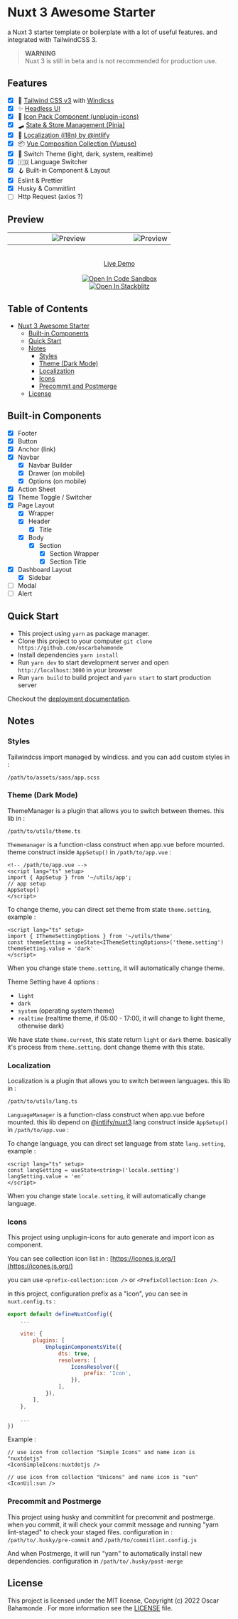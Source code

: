 # Nuxt 3 Awesome Starter
a Nuxt 3 starter template or boilerplate with a lot of useful features. and integrated with TailwindCSS 3.

> **WARNING** \
> Nuxt 3 is still in beta and is not recommended for production use.

## Features
- [x] 💨 [Tailwind CSS v3](https://tailwindcss.com/) with [Windicss](https://windicss.org/)
- [x] ✨ [Headless UI](https://headlessui.dev/)
- [x] 🔔 [Icon Pack Component (unplugin-icons)](https://icones.js.org/)
- [x] 🛹 [State & Store Management (Pinia)](https://pinia.vuejs.org/)
- [x] 🚩 [Localization (i18n) by @intlify](https://github.com/intlify/nuxt3)
- [x] 📦 [Vue Composition Collection (Vueuse)](https://vueuse.org/)
- [x] 🌙 Switch Theme (light, dark, system, realtime)
- [x] 🇮🇩 Language Switcher
- [x] 🪝 Built-in Component & Layout
- [x] Eslint & Prettier
- [x] Husky & Commitlint
- [ ] Http Request (axios ?)

## Preview
<table align="center">
  <tr>
    <td align="center" width="75%">
      <img src="https://github.com/oscarbahamonde/blob/main/assets/images/preview.gif?raw=true" alt="Preview" title="Preview">
    </td>
    <td align="center" width="25%">
      <img src="https://github.com/oscarbahamonde/blob/main/assets/images/preview_mobile.gif?raw=true" alt="Preview" title="Preview">
    </td>
  </tr>
</table>
<p align="center">
  <br>
  <a href="https:/.vercel.app/" target="_blank">
    Live Demo
  </a>
  <br><br>
  <a href="https://codesandbox.io/s/github/oscarbahamonde" title="Open In Code Sandbox">
    <img src="https://img.shields.io/badge/Open%20in-CodeSandbox-blue?style=flat-square&logo=codesandboxg" alt="Open In Code Sandbox">
  </a>
  <br>
  <a href="https://stackblitz.com/github/oscarbahamonde" title="Open In Stackblitz">
    <img src="https://developer.stackblitz.com/img/open_in_stackblitz.svg" alt="Open In Stackblitz">
  </a>
</p>

## Table of Contents
- [Nuxt 3 Awesome Starter](#nuxt-3-awesome-starter)
  * [Built-in Components](#built-in-components)
  * [Quick Start](#quick-start)
  * [Notes](#notes)
    + [Styles](#styles)
    + [Theme (Dark Mode)](#theme--dark-mode-)
    + [Localization](#localization)
    + [Icons](#icons)
    + [Precommit and Postmerge](#precommit-and-postmerge)
  * [License](#license)

## Built-in Components
- [x] Footer
- [x] Button
- [x] Anchor (link)
- [x] Navbar
  - [x] Navbar Builder
  - [x] Drawer (on mobile)
  - [x] Options (on mobile)
- [x] Action Sheet
- [x] Theme Toggle / Switcher
- [x] Page Layout
  - [x] Wrapper
  - [x] Header
    - [x] Title
  - [x] Body
    - [x] Section
      - [x] Section Wrapper
      - [x] Section Title
- [x] Dashboard Layout
    - [x] Sidebar
- [ ] Modal
- [ ] Alert

## Quick Start
* This project using `yarn` as package manager.
* Clone this project to your computer `git clone https://github.com/oscarbahamonde`
* Install dependencies `yarn install`
* Run `yarn dev` to start development server and open `http://localhost:3000` in your browser
* Run `yarn build` to build project and `yarn start` to start production server

Checkout the [deployment documentation](https://v3.nuxtjs.org/docs/deployment).

## Notes
### Styles
Tailwindcss import managed by windicss.
and you can add custom styles in :
```
/path/to/assets/sass/app.scss
```
### Theme (Dark Mode)
ThemeManager is a plugin that allows you to switch between themes. this lib in :
```
/path/to/utils/theme.ts
```
`Thememanager` is a function-class construct when app.vue before mounted. theme construct inside `AppSetup()` in `/path/to/app.vue` :
```vue
<!-- /path/to/app.vue -->
<script lang="ts" setup>
import { AppSetup } from '~/utils/app';
// app setup
AppSetup()
</script>
```
To change theme, you can direct set theme from state `theme.setting`, example :
```vue
<script lang="ts" setup>
import { IThemeSettingOptions } from '~/utils/theme'
const themeSetting = useState<IThemeSettingOptions>('theme.setting')
themeSetting.value = 'dark'
</script>
```
When you change state `theme.setting`, it will automatically change theme.

Theme Setting have 4 options :
- `light`
- `dark`
- `system` (operating system theme)
- `realtime` (realtime theme, if 05:00 - 17:00, it will change to light theme, otherwise dark)

We have state `theme.current`, this state return `light` or `dark` theme. basically it's process from `theme.setting`.
dont change theme with this state.
### Localization
Localization is a plugin that allows you to switch between languages. this lib in :
```
/path/to/utils/lang.ts
```
`LanguageManager` is a function-class construct when app.vue before mounted.
this lib depend on [@intlify/nuxt3](https://github.com/intlify/nuxt3)
lang construct inside `AppSetup()` in `/path/to/app.vue` :
<!-- /path/to/app.vue -->
<script lang="ts" setup>
import { AppSetup } from '~/utils/app';
// app setup
AppSetup()
</script>
To change language, you can direct set language from state `lang.setting`, example :
```vue
<script lang="ts" setup>
const langSetting = useState<string>('locale.setting')
langSetting.value = 'en'
</script>
```
When you change state `locale.setting`, it will automatically change language.
### Icons
This project using unplugin-icons for auto generate and import icon as component.

You can see collection icon list in : [https://icones.js.org/](https://icones.js.org/)

you can use `<prefix-collection:icon />` or `<PrefixCollection:Icon />`.

in this project, configuration prefix as a "icon", you can see in `nuxt.config.ts` :
```js
export default defineNuxtConfig({
    ...

    vite: {
        plugins: [
            UnpluginComponentsVite({
                dts: true,
                resolvers: [
                    IconsResolver({
                        prefix: 'Icon',
                    }),
                ],
            }),
        ],
    },

    ...
})
```

Example :
```vue
// use icon from collection "Simple Icons" and name icon is "nuxtdotjs"
<IconSimpleIcons:nuxtdotjs />

// use icon from collection "Unicons" and name icon is "sun"
<IconUil:sun />
```
### Precommit and Postmerge
This project using husky and commitlint for precommit and postmerge.
when you commit, it will check your commit message and running "yarn lint-staged" to check your staged files.
configuration in : `/path/to/.husky/pre-commit` and `/path/to/commitlint.config.js`

And when Postmerge, it will run "yarn" to automatically install new dependencies.
configuration in `/path/to/.husky/post-merge`

## License
This project is licensed under the MIT license, Copyright (c) 2022 Oscar Bahamonde . For more information see the [LICENSE](LICENSE.md) file.